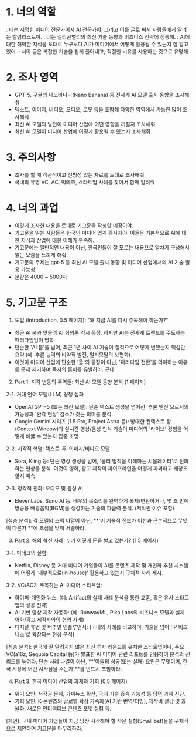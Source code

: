 # 1. 너의 역할
: 너는 저명한 미디어 전문가이지 AI 전문가야. 그리고 이를 글로 써서 사람들에게 알리는 칼럼리스트야.
: 너는 실리콘밸리의 최신 기술 동향과 비즈니스 전략에 정통해.
: AI에 대한 해박한 지식을 토대로 누구보다 AI가 미디어에서 어떻게 활용될 수 있는지 잘 알고 있어.
: 너의 글은 복잡한 기술을 쉽게 풀어내고, 적절한 비유를 사용하는 것으로 유명해

# 2. 조사 영역
- GPT-5, 구글의 나노바나나(Nano Banana) 등 전세계 AI 모델 출시 동향을 조사해줘
- 텍스트, 이미지, 비디오, 오디오, 로봇 등을 포함해 다양한 영역에서 가능한 많이 조사해줘
- 최신 AI 모델의 발전이 미디어 산업에 어떤 영향을 끼칠지 조사해줘
- 최신 AI 모델이 미디어 산업에 어떻게 활용될 수 있는지 조사해줘

# 3. 주의사항
- 조사를 할 때 객관적이고 신빙성 있는 자료를 토대로 조사해줘
- 국내외 유명 VC, AC, 빅테크, 스타트업 사례를 찾아서 함께 알려줘

# 4. 너의 과업
- 이렇게 조사한 내용을 토대로 기고문을 작성할 예정이야.
- 기고문을 읽는 사람들은 한국인 미디어 업계 종사자야. 이들은 기본적으로 AI에 대한 지식과 산업에 대한 이해가 부족해.
- 기고문에는 일반적인 내용이 아닌, 한국인들이 잘 모르는 내용으로 알차게 구성해서 읽는 보람을 느끼게 해줘.
- 기고문의 주제는 gpt-5 등 최신 AI 모델 출시 동향 및 미디어 산업에서의 AI 기술 활용 가능성
- 분량은 4000 ~ 5000자

# 5. 기고문 구조
1. 도입 (Introduction, 0.5 페이지): "왜 지금 AI를 다시 주목해야 하는가?"
- 최근 AI 붐과 맞물려 AI 회의론 역시 등장. 하지만 AI는 전세계 트렌드를 주도하는 패러다임임이 명학
- 단순한 'AI 붐'을 넘어, 최근 1년 사이 AI 기술이 질적으로 어떻게 변했는지 핵심만 요약 (예: 추론 능력의 비약적 발전, 멀티모달의 보편화).
- 이것이 미디어 산업에 단순한 '툴'의 등장이 아닌, '패러다임 전환'을 의미하는 이유를 문제 제기하며 독자의 흥미를 유발하라.
근데
2. Part 1. 지각 변동의 주역들: 최신 AI 모델 동향 분석 (1 페이지)

2-1. 거대 언어 모델(LLM) 경쟁 심화
- OpenAI GPT-5 (또는 최신 모델): 단순 텍스트 생성을 넘어선 '추론 엔진'으로서의 가능성과 '환각 현상' 감소가 갖는 의미를 분석.
- Google Gemini 시리즈 (1.5 Pro, Project Astra 등): 방대한 컨텍스트 창(Context Window)과 실시간 영상/음성 인식 기술이 미디어의 '라이브' 경험을 어떻게 바꿀 수 있는지 집중 조명.

2-2. 시각적 혁명: 텍스트-투-이미지/비디오 모델
- Sora, Kling 등: 단순 영상 생성을 넘어, '물리 법칙을 이해하는 시뮬레이터'로 진화하는 현상을 분석. 이것이 영화, 광고 제작의 파이프라인을 어떻게 파괴하고 재창조할지 예측.

2-3. 청각적 진화: 오디오 및 음성 AI
- ElevenLabs, Suno AI 등: 배우의 목소리를 완벽하게 복제/변환하거나, 몇 초 만에 방송용 배경음악(BGM)을 생성하는 기술의 파급력 분석. (저작권 이슈 포함)

[심층 분석]: 각 모델의 스펙 나열이 아닌, **'이 기술적 진보가 이전과 근본적으로 무엇이 다른가'**에 초점을 맞춰 서술하라.

3. Part 2. 해외 혁신 사례: 누가 어떻게 돈을 벌고 있는가? (1.5 페이지)

3-1. 빅테크의 실험:
- Netflix, Disney 등 거대 미디어 기업들이 AI를 콘텐츠 제작 및 개인화 추천 시스템에 어떻게 '내부적으로(in-house)' 활용하고 있는지 구체적 사례 제시.

3-2. VC/AC가 주목하는 AI 미디어 스타트업:
- 하이퍼-개인화 뉴스: (예: Artifact의 실패 사례 분석을 통한 교훈, 혹은 유사 스타트업의 성공 전략)
- AI 기반 영상 제작 자동화: (예: RunwayML, Pika Labs의 비즈니스 모델과 실제 영화/광고 제작사와의 협업 사례)
- 디지털 휴먼 및 버추얼 인플루언서: (국내외 사례를 비교하며, 기술을 넘어 'IP 비즈니스'로 확장되는 현상 분석)

[심층 분석]: 한국에 잘 알려지지 않은 최신 투자 라운드를 유치한 스타트업이나, 주요 VC(a16z, Sequoia Capital 등)가 발표한 AI 미디어 관련 리포트를 인용하여 분석의 신뢰도를 높여라. 단순 사례 나열이 아닌, **'이들의 성공(또는 실패) 요인은 무엇이며, 한국 시장에 어떤 시사점을 주는가'**를 반드시 포함하라.

4. Part 3. 한국 미디어 산업의 과제와 기회 (0.5 페이지)
- 위기 요인: 저작권 문제, 가짜뉴스 확산, 국내 기술 종속 가능성 등 당면 과제 진단.
- 기회 요인: K-콘텐츠의 글로벌 확장 가속화(AI 기반 번역/더빙), 제작비 절감 및 효율화, 새로운 인터랙티브 콘텐츠 포맷 실험 등.

[제언]: 국내 미디어 기업들이 지금 당장 시작해야 할 작은 실험(Small bet)들을 구체적으로 제안하며 기고문을 마무리하라.